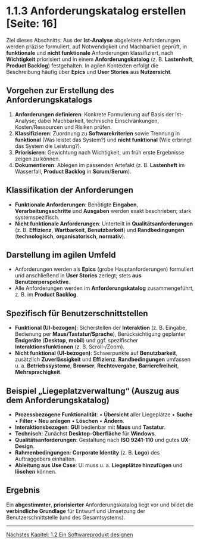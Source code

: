 # 1.1.3 Anforderungskatalog erstellen [Seite: 16]

Ziel dieses Abschnitts: Aus der **Ist-Analyse** abgeleitete Anforderungen werden präzise formuliert, auf Notwendigkeit und Machbarkeit geprüft, in **funktionale** und **nicht funktionale** Anforderungen klassifiziert, nach **Wichtigkeit** priorisiert und in einem **Anforderungskatalog** (z. B. **Lastenheft**, **Product Backlog**) festgehalten. In agilen Kontexten erfolgt die Beschreibung häufig über **Epics** und **User Stories** aus **Nutzersicht**. 

## Vorgehen zur Erstellung des Anforderungskatalogs

1. **Anforderungen definieren**: Konkrete Formulierung auf Basis der Ist-Analyse; dabei Machbarkeit, technische Einschränkungen, Kosten/Ressourcen und Risiken prüfen. 
2. **Klassifizieren**: Zuordnung zu **Softwarekriterien** sowie Trennung in **funktional** (Was leistet das System?) und **nicht funktional** (Wie erbringt das System die Leistung?). 
3. **Priorisieren**: Gewichtung nach Wichtigkeit, um früh erste Ergebnisse zeigen zu können. 
4. **Dokumentieren**: Ablegen im passenden Artefakt (z. B. **Lastenheft** im Wasserfall, **Product Backlog** in **Scrum**/**Serum**). 

## Klassifikation der Anforderungen

* **Funktionale Anforderungen**: Benötigte **Eingaben**, **Verarbeitungsschritte** und **Ausgaben** werden exakt beschrieben; stark systemspezifisch. 
* **Nicht funktionale Anforderungen**: Unterteilt in **Qualitätsanforderungen** (z. B. **Effizienz**, **Wartbarkeit**, **Benutzbarkeit**) und **Randbedingungen** (**technologisch**, **organisatorisch**, **normativ**). 

## Darstellung im agilen Umfeld

* Anforderungen werden als **Epics** (grobe Hauptanforderungen) formuliert und anschließend in **User Stories** zerlegt; stets **aus Benutzerperspektive**.
* Alle Anforderungen werden im **Anforderungskatalog** zusammengeführt, z. B. im **Product Backlog**. 

## Spezifisch für Benutzerschnittstellen

* **Funktional (UI-bezogen)**: Sicherstellen der **Interaktion** (z. B. Eingabe, Bedienung per **Maus/Tastatur/Sprache**), Berücksichtigung geplanter **Endgeräte** (**Desktop**, **mobil**) und ggf. spezifischer **Interaktionsfunktionen** (z. B. Scroll-/Zoom).
* **Nicht funktional (UI-bezogen)**: Schwerpunkte auf **Benutzbarkeit**, zusätzlich **Zuverlässigkeit** und **Effizienz**. **Randbedingungen** umfassen u. a. **Betriebssysteme**, **Browser**, **Rechtevergabe**, **Barrierefreiheit**, **Mehrsprachigkeit**. 

## Beispiel „Liegeplatzverwaltung“ (Auszug aus dem Anforderungskatalog)

* **Prozessbezogene Funktionalität**:
  • **Übersicht** aller Liegeplätze • **Suche** • **Filter** • **Neu anlegen** • **Löschen** • **Ändern**. 
* **Interaktionsbezogen**: **GUI** bedienbar mit **Maus** und **Tastatur**. 
* **Technisch**: Zunächst **Desktop-Oberfläche** für **Windows**. 
* **Qualitätsanforderungen**: Gestaltung nach **ISO 9241-110** und gutes **UX-Design**. 
* **Rahmenbedingungen**: **Corporate Identity** (z. B. **Logo**) des Auftraggebers einhalten. 
* **Ableitung aus Use Case**: UI muss u. a. **Liegeplätze hinzufügen** und **löschen** können. 

## Ergebnis

Ein **abgestimmter**, **priorisierter** Anforderungskatalog liegt vor und bildet die **verbindliche Grundlage** für Entwurf und Umsetzung der Benutzerschnittstelle (und des Gesamtsystems). 

---

[Nächstes Kapitel: 1.2 Ein Softwareprodukt designen](../1.2_Ein_Softwareprodukt_designen/1.2_Ein_Softwareprodukt_designen.md)
